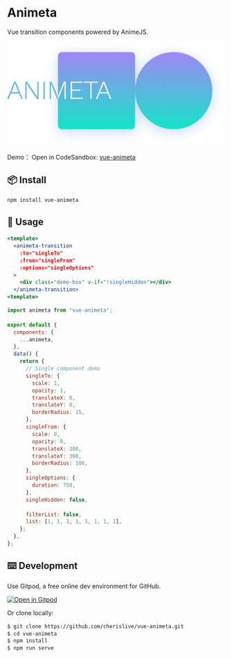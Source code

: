 # Animeta

Vue transition components powered by AnimeJS.

![](./public/Logo.png)

Demo：
Open in CodeSandbox: [vue-animeta](https://codesandbox.io/s/vue-animeta-jwd7i)

## 📦 Install

```bash
npm install vue-animeta
```

## 🔨 Usage

```jsx
<template>
  <animeta-transition
    :to="singleTo"
    :from="singleFrom"
    :options="singleOptions"
  >
    <div class="demo-box" v-if="!singleHidden"></div>
  </animeta-transition>
<template>
```

```js
import animeta from "vue-animeta";

export default {
  components: {
    ...animeta,
  },
  data() {
    return {
      // Single component demo
      singleTo: {
        scale: 1,
        opacity: 1,
        translateX: 0,
        translateY: 0,
        borderRadius: 15,
      },
      singleFrom: {
        scale: 0,
        opacity: 0,
        translateX: 300,
        translateY: 300,
        borderRadius: 100,
      },
      singleOptions: {
        duration: 750,
      },
      singleHidden: false,

      filterList: false,
      list: [1, 1, 1, 1, 1, 1, 1, 1],
    };
  },
};
```

## ⌨️ Development

Use Gitpod, a free online dev environment for GitHub.

[![Open in Gitpod](https://gitpod.io/button/open-in-gitpod.svg)](https://gitpod.io/#https://github.com/cherislive/vue-animeta)

Or clone locally:

```bash
$ git clone https://github.com/cherislive/vue-animeta.git
$ cd vue-animeta
$ npm install
$ npm run serve
```
